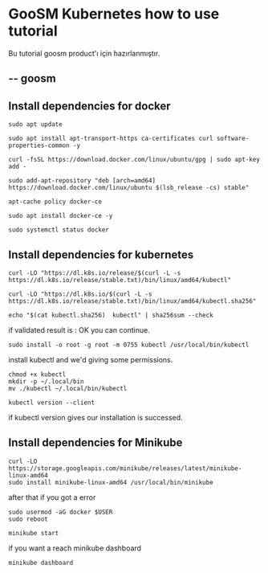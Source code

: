 # GooSM Kubernetes how to use tutorial

Bu tutorial goosm product'ı için hazırlanmıştır.

--
goosm
--

## Install dependencies for docker

```
sudo apt update
```
```
sudo apt install apt-transport-https ca-certificates curl software-properties-common -y
```

```
curl -fsSL https://download.docker.com/linux/ubuntu/gpg | sudo apt-key add -
```

```
sudo add-apt-repository "deb [arch=amd64] https://download.docker.com/linux/ubuntu $(lsb_release -cs) stable"
```

```
apt-cache policy docker-ce
```

```
sudo apt install docker-ce -y
```

```
sudo systemctl status docker
```

## Install dependencies for kubernetes

```
curl -LO "https://dl.k8s.io/release/$(curl -L -s https://dl.k8s.io/release/stable.txt)/bin/linux/amd64/kubectl"
```

```
curl -LO "https://dl.k8s.io/$(curl -L -s https://dl.k8s.io/release/stable.txt)/bin/linux/amd64/kubectl.sha256"
```

```
echo "$(cat kubectl.sha256)  kubectl" | sha256sum --check
```
if validated result is : OK you can continue.

```
sudo install -o root -g root -m 0755 kubectl /usr/local/bin/kubectl
```
install kubectl and we'd giving some permissions.
```
chmod +x kubectl
mkdir -p ~/.local/bin
mv ./kubectl ~/.local/bin/kubectl
```

```
kubectl version --client
```
if kubectl version gives our installation is successed.

## Install dependencies for Minikube

```
curl -LO https://storage.googleapis.com/minikube/releases/latest/minikube-linux-amd64
sudo install minikube-linux-amd64 /usr/local/bin/minikube
```

after that if you got a error
```
sudo usermod -aG docker $USER
sudo reboot
```

```
minikube start
```

if you want a reach minikube dashboard
```
minikube dashboard
```

